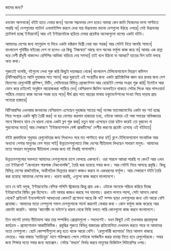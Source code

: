 কাদের জন্য?

---

ধন্যবাদ আপনাকে\| বইটা হাতে নেবার জন্য\| অনেক সম্ভাবনার দেশ হয়েও আমরা কেন জানি নিজেদের ভাগ্য পাল্টাতে পারছি না\| দেশগুলোর প্যাটার্ন এনালাইসিস করলে দেখা যায় উদ্ভাবনায় ভালো দেশগুলো উঠছে ওপরে\| সেই উদ্ভাবনার প্ল্যাটফর্ম হচ্ছে ইন্টারনেট\| আর ওই ইন্টারনেটকে ছড়িয়ে দেবার প্রচেষ্টার অনেকগুলো ধাপের একটা বইটা। 

আমাদের দেশের জন্য ম্যানুয়াল না লিখে একটা ডক্টরাল ডিগ্রী নেয়া বরং সহজ\| আর সেটাই নিয়ে আনছি সামনে\| বাংলাদেশ পৃথিবীর বাইরের দেশ না হলেও এর কিছু ‘নিজস্বতা’ আছে বলে অনেক ফর্মুলা কাজ করে না\| আবার এক রান্না ঘরে বেশী রাঁধুনী থাকলেও রেসিপির আধিক্য বাড়িয়ে দেয় সমস্যা\| তাই বলে উঠবো না আমরা? হাতের বিগ ডাটা বলছে অন্য কথা। 

শুরুতেই বলেছি, বইগুলো লেখা শুরু করি কিছুটা দায়বদ্ধতা থেকে\| বাংলাদেশ টেলিযোগাযোগ নিয়ন্ত্রণ কমিশন \(বিটিআরসি\)তে আসি দুহাজার সাত সালে\| বছর ঘুরতেই এই সংস্থাটির জন্য একটা প্রাতিষ্ঠানিক জ্ঞান ধরে রাখার জন্য দেশ বিদেশের রেগুলেটরী প্রশিক্ষণ, মিটিং, সেমিনারের বিভিন্ন প্রেজেন্টেশন আর হোয়াইট পেপার সংগ্রহ শুরু করি\| ইমেইল আর ফোন করে চাইলেই অনুষ্ঠান আয়োজকরা পাঠিয়ে দেন\| বেশিরভাগ জিনিস অনলাইনে থাকতে সেটার লিংক আর পাসওয়ার্ড পাঠিয়ে দেয়াতে কাজ অনেক সহজ হয়ে পড়ে\| দীর্ঘ প্রায় সাত বছরের মাথায় ডকুমেন্টেশনের সংখ্যা গিয়ে দাড়ায় প্রায় পনেরো হাজারে\|

বিটিআরসির এখনকার জনবলের বেশিরভাগ এসেছেন দুহাজার সাতের পর\| নলেজ ম্যানেজমেন্টের একটা বড় শর্ত হচ্ছে গিয়ে সংস্থার একটা স্মৃতি তৈরী করা\| না হয় যোগাড় করলাম হাজারো তথ্য, ওটাকে আমার এই লম্বা সময়ের অভিজ্ঞতার সাথে কিভাবে যাবে সে ধারনা থেকে একটা ব্লগ শুরু করা\| নতুন যারা এসেছেন তারা হটাত্‍ করেই তো বুঝবেন না পুরনোদের মতো\| আর সেকারণে ‘ইন্টারন্যাশনাল বেস্ট প্রাকটিসের’ দেশীয় করণের প্রচেষ্টা এসেছে এই বইটাতে\| 

বইটা প্রথমদিকে শুধুমাত্র রেগুলেটরের জন্য লিখলেও পরে মত পাল্টাতে বাধ্য হই\| ব্লগে টেলিযোগাযোগ সাংবাদিক আর অন্যান্য পেশার মানুষের বেশ সাড়া পাই\| উন্নতদেশগুলোতে নিজ দেশের নীতিমালা লিখছেন সাধারণ মানুষ। আমাদের মতো সাধারণ মানুষদের নীতিমালা লেখার জন্য বই লিখছি পাশাপাশি। 

উন্নতদেশগুলোর সফলতা আমাদের দেশগুলোকে চাপে ফেলছে একঅর্থে। ওরা পারলে আমরা পারছি না কেন? আর এখন তো ইন্টারনেট "জেনারেল পারপাজ টেকনোলজি", তৈরি করা হয়েছে সবার জন্য। আর সেটাই নিয়ে আসছে প্রবৃদ্ধি। কিন্তু বিভিন্ন দেশের রাজনৈতিক, অর্থনৈতিক ভিন্নতার কারণে কাজও করবে না একধরনের ফর্মুলা। আর সেকারণে বইটা তৈরি করা হয়েছে আমাদের দেশের জন্য। ধারণা করছি, এগুলো কাজ করবে বাংলাদেশে। 

তবে যে যাই বলুক, ইন্টারনেটের বেসিক পলিসি স্ট্রাকচার কিন্তু প্রায় এক। এটাকে অনেকে পরিচয় করিয়ে দিচ্ছে ইন্টারনেটের বিল্ডিং ব্লক হিসেবে। ওটা আবার কাজও করছে সব যায়গায়। প্রথমে লাগবে পয়সা, সেটা আসবে কোথা থেকে? প্রাইভেট ইনভেস্টমেন্ট আবহাওয়া কেমন? প্রণোদনা আছে কি না? সম্পদ ছাড়া দেশগুলোর জন্য এটা আরো বেশি প্রযোজ্য। আমাদের মতো দেশগুলো সফল দেশগুলোকে সার্ভে করলেই বোঝার কথা - কোন ফর্মুলা কাজ করেছে আর কোনটা করেনি। আমার 'কানেক্টিং দ্য ডটসে'র  ধারনা থেকে দিব্যি বলতে পারি কোনগুলো কাজ করবে বাংলাদেশে। 

তিন ভাগেই চালায় নীতিমালা আর তার সম্পর্কিত প্রোগ্রামগুলো - সবদেশেই। যখন কিছুই নেই তখনকার প্রচারমূলক কার্যক্রম - প্রমোশোনাল আকটিভিটিজ। প্রবৃদ্ধির শুরুতে বিভিন্ন বাজারের প্রতিযোগিতা দেখভাল করতে পারে না আমাদের মতো দেশগুলো। ছোট কোম্পানীগুলো রুগ্ন হতে থাকে আরো বেশি। 'রেগুলেটরী ক্যাপচার' নিয়ে আলাপ থাকছে ভেতরে। আর বাজার 'ম্যাচ্যিয়ুর' মানে পরিপক্কতা পেলে সেটাকে সার্বজনীন করার ব্যবস্থা নিতে হবে রেগুলেটরকে। সবার জন্য শিক্ষার মতো সবার জন্য অ্যাক্সেস। সেটার 'মাধ্যম' নির্ভর করবে মানুষের ডিজিটাল লিটারেসির ওপর। 

